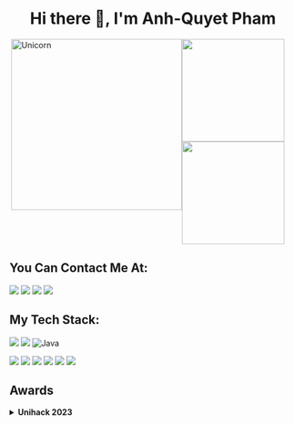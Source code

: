

<h1 align="center">Hi there 👋, I'm Anh-Quyet Pham</h1>

<div align="center">

</div>

<div style="display: flex; flex-dỉrection: row">
  <img align="right" width=300px alt="Unicorn" src="https://media.giphy.com/media/3ohs4BSacFKI7A717y/giphy.gif" />
  <div style="display: flex; flex-direction: column; align-items: center;">
    <div>
      <img height="180em" src="https://github-readme-stats.vercel.app/api?username=phamanhquyet&show_icons=true&theme=tokyonight&include_all_commits=true&count_private=true"/>
    </div>
    <div>
      <img height="180em" src="https://github-readme-stats.vercel.app/api/top-langs/?username=phamanhquyet&layout=compact&theme=tokyonight"/>
    </div>
  </div>
  
</div>


    
## You Can Contact Me At:
<div> 
  <a href = "mailto:phamanhquyet.work@gmail.com" target="_blank"><img src="https://img.shields.io/badge/-Gmail-%23333?style=for-the-badge&logo=gmail&logoColor=white" target="_blank"></a>
  <a href="https://www.linkedin.com/in/phamanhquyet/" target="_blank"><img src="https://img.shields.io/badge/-LinkedIn-%230077B5?style=for-the-badge&logo=linkedin&logoColor=white" target="_blank"></a> 
 	<a href="https://www.facebook.com/phamanhquyet.dev" target="_blank"><img src="https://img.shields.io/badge/Facebook-1363DF?style=for-the-badge&logo=facebook&logoColor=white" target="_blank"></a>
  <a href="https://www.instagram.com/angquec.dev/" target="_blank"><img src="https://img.shields.io/badge/-Instagram-%23E4405F?style=for-the-badge&logo=instagram&logoColor=white" target="_blank"></a>
 
</div>

## My Tech Stack:
 <img src = "https://img.shields.io/badge/JavaScript-323330?style=for-the-badge&logo=javascript&logoColor=F7DF1E"> <img src = "https://img.shields.io/badge/TypeScript-007ACC?style=for-the-badge&logo=typescript&logoColor=white"> ![Java](https://img.shields.io/badge/java-%23ED8B00.svg?style=for-the-badge&logo=openjdk&logoColor=white)
 
<img src = "https://img.shields.io/badge/Node%20js-339933?style=for-the-badge&logo=nodedotjs&logoColor=white"> <img src = "https://img.shields.io/badge/React-20232A?style=for-the-badge&logo=react&logoColor=61DAFB"> <img src = "https://img.shields.io/badge/Express%20js-000000?style=for-the-badge&logo=express&logoColor=white"> <img src = "https://img.shields.io/badge/nestjs-E0234E?style=for-the-badge&logo=nestjs&logoColor=white"> <img src = "https://img.shields.io/badge/Spring_Boot-F2F4F9?style=for-the-badge&logo=spring-boot"> <img src = "https://img.shields.io/badge/MySQL-005C84?style=for-the-badge&logo=mysql&logoColor=white"> 
 

## Awards
<details>
  <summary><b>Unihack 2023</b></summary>

## Unihack 2023:
I Achieved a top 10 position along with team members from **"Task Cafe"** at the Unihack 2023 - a hackathon contest organized by **Google Developer Student Club - Danang University of Science and Technology** with the product **"Social networking platform connecting people who are interested or have a desire to clean the environment."**

More Information: <a href = "https://www.facebook.com/gdsc.dut/posts/pfbid0fh2cEwYQXmJViH8jrsKSQ2KMzYkkgaQUCQCkXx9RsdevsBbpZ1tFdDu68jVfVwbpl" target="_blank">click here</a>
<img src = "https://firebasestorage.googleapis.com/v0/b/todolist-d089f.appspot.com/o/Anh%20Quyet.jpg?alt=media&token=53d90dcd-d599-45e7-b4f9-2b585b99c096">

</details>



